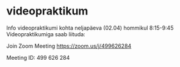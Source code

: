 # videopraktikum
Info videopraktikumi kohta neljapäeva (02.04) hommikul 8:15-9:45
Videopraktikumiga saab liituda:

Join Zoom Meeting
https://zoom.us/j/499626284

Meeting ID: 499 626 284


